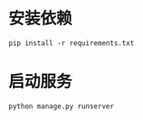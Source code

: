 # 安装依赖

```shell
pip install -r requirements.txt
```

# 启动服务

```shell
python manage.py runserver
```

